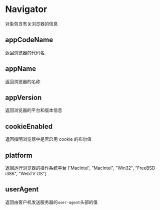 
# Navigator
对象包含有关浏览器的信息

## appCodeName
返回浏览器的代码名

## appName
返回浏览器的名称

## appVersion
返回浏览器的平台和版本信息

## cookieEnabled
返回指明浏览器中是否启用 cookie 的布尔值

## platform
返回运行浏览器的操作系统平台
['MacIntel', "MacIntel", "Win32", "FreeBSD i386", "WebTV OS"]

## userAgent
返回由客户机发送服务器的`user-agent`头部的值

